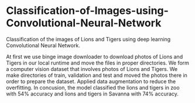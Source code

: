 # Classification-of-Images-using-Convolutional-Neural-Network
Classification of the images of Lions and Tigers using deep learning Convolutional Neural Network.

At first we use binge image downloader to download photos of Lions and Tigers in our local runtime and move the files in proper directories. We form a computer vision dataset that involves photos of Lions and Tigers. We make directories of train, validation and test and moved the photos there in order to prepare the dataset. Applied data augmentation to reduce the overfitting. In concusion, the model classified the lions and tigers in zoo with 54% accuracy and lions and tigers in Savanna with 74% accuracy. 
